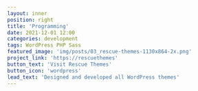 ```yaml
---
layout: inner
position: right
title: 'Programming'
date: 2021-12-01 12:00
categories: development 
tags: WordPress PHP Sass
featured_image: 'img/posts/03_rescue-themes-1130x864-2x.png'
project_link: 'https://rescuethemes'
button_text: 'Visit Rescue Themes'
button_icon: 'wordpress'
lead_text: 'Designed and developed all WordPress themes'
---
```

